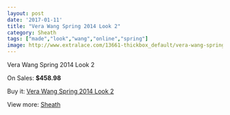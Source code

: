 ```yaml
---
layout: post
date: '2017-01-11'
title: "Vera Wang Spring 2014 Look 2"
category: Sheath
tags: ["made","look","wang","online","spring"]
image: http://www.extralace.com/13661-thickbox_default/vera-wang-spring-2014-look-2.jpg
---
```

Vera Wang Spring 2014 Look 2

On Sales: **$458.98**
<a href="https://www.extralace.com/sheath/6474-vera-wang-spring-2014-look-2.html"><amp-img layout="responsive" width="600" height="600" src="//www.extralace.com/13661-thickbox_default/vera-wang-spring-2014-look-2.jpg" alt="Vera Wang Spring 2014 Look 2 0" /></a>
<a href="https://www.extralace.com/sheath/6474-vera-wang-spring-2014-look-2.html"><amp-img layout="responsive" width="600" height="600" src="//www.extralace.com/13662-thickbox_default/vera-wang-spring-2014-look-2.jpg" alt="Vera Wang Spring 2014 Look 2 1" /></a>

Buy it: [Vera Wang Spring 2014 Look 2](https://www.extralace.com/sheath/6474-vera-wang-spring-2014-look-2.html "Vera Wang Spring 2014 Look 2")

View more: [Sheath](https://www.extralace.com/7-sheath "Sheath")